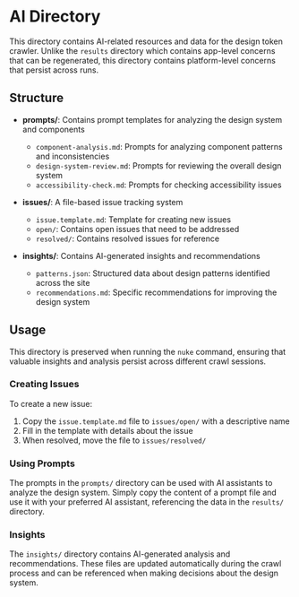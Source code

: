 # AI Directory

This directory contains AI-related resources and data for the design token crawler. Unlike the `results` directory which contains app-level concerns that can be regenerated, this directory contains platform-level concerns that persist across runs.

## Structure

- **prompts/**: Contains prompt templates for analyzing the design system and components
  - `component-analysis.md`: Prompts for analyzing component patterns and inconsistencies
  - `design-system-review.md`: Prompts for reviewing the overall design system
  - `accessibility-check.md`: Prompts for checking accessibility issues

- **issues/**: A file-based issue tracking system
  - `issue.template.md`: Template for creating new issues
  - `open/`: Contains open issues that need to be addressed
  - `resolved/`: Contains resolved issues for reference

- **insights/**: Contains AI-generated insights and recommendations
  - `patterns.json`: Structured data about design patterns identified across the site
  - `recommendations.md`: Specific recommendations for improving the design system

## Usage

This directory is preserved when running the `nuke` command, ensuring that valuable insights and analysis persist across different crawl sessions.

### Creating Issues

To create a new issue:

1. Copy the `issue.template.md` file to `issues/open/` with a descriptive name
2. Fill in the template with details about the issue
3. When resolved, move the file to `issues/resolved/`

### Using Prompts

The prompts in the `prompts/` directory can be used with AI assistants to analyze the design system. Simply copy the content of a prompt file and use it with your preferred AI assistant, referencing the data in the `results/` directory.

### Insights

The `insights/` directory contains AI-generated analysis and recommendations. These files are updated automatically during the crawl process and can be referenced when making decisions about the design system.
